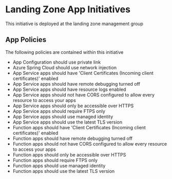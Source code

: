 # Landing Zone App Initiatives

This initiative is deployed at the landing zone management group

## App Policies

The following policies are contained within this initiative

- App Configuration should use private link
- Azure Spring Cloud should use network injection
- App Service apps should have 'Client Certificates (Incoming client certificates)' enabled
- App Service apps should have remote debugging turned off
- App Service apps should have resource logs enabled
- App Service apps should not have CORS configured to allow every resource to access your apps
- App Service apps should only be accessible over HTTPS
- App Service apps should require FTPS only
- App Service apps should use managed identity
- App Service apps should use the latest TLS version
- Function apps should have 'Client Certificates (Incoming client certificates)' enabled
- Function apps should have remote debugging turned off
- Function apps should not have CORS configured to allow every resource to access your apps
- Function apps should only be accessible over HTTPS
- Function apps should require FTPS only
- Function apps should use managed identity
- Function apps should use the latest TLS version
